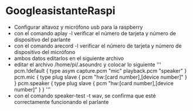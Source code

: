 # GoogleasistanteRaspi
- Configurar altavoz y micrófono usb para la raspberry
- con el comando aplay -l verificar el número de tarjeta y número de dispositivo del parlante
- con el comando arecord -l verificar el número de tarjeta y número de dispositivo del micrófono
- ambos datos editarlos en el siguiente archivo
- editar el archivo /home/pi/.asoundrc y colocar lo siguiente
 '''
 pcm.!default {
  type asym
  capture.pcm "mic"
  playback.pcm "speaker"
}
pcm.mic {
  type plug
  slave {
    pcm "hw:[card number],[device number]"
  }
}
pcm.speaker {
  type plug
  slave {
    pcm "hw:[card number],[device number]"
  }
}
'''
- con el comando speaker-test -t wav, se confirma que esté correctamente funcionando el parlante
